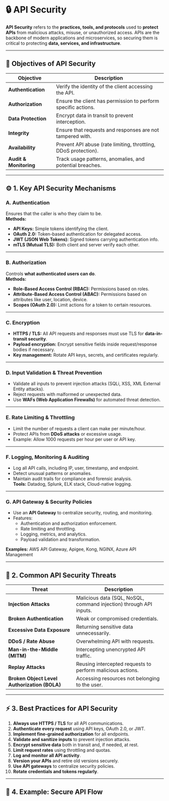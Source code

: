 # 🔒 API Security

**API Security** refers to the **practices, tools, and protocols** used to **protect APIs** from malicious attacks, misuse, or unauthorized access. APIs are the backbone of modern applications and microservices, so securing them is critical to protecting **data, services, and infrastructure**.

---

## 🎯 Objectives of API Security

| Objective | Description |
|-----------|-------------|
| **Authentication** | Verify the identity of the client accessing the API. |
| **Authorization** | Ensure the client has permission to perform specific actions. |
| **Data Protection** | Encrypt data in transit to prevent interception. |
| **Integrity** | Ensure that requests and responses are not tampered with. |
| **Availability** | Prevent API abuse (rate limiting, throttling, DDoS protection). |
| **Audit & Monitoring** | Track usage patterns, anomalies, and potential breaches. |

---

## ⚙️ 1. Key API Security Mechanisms

### A. Authentication
Ensures that the caller is who they claim to be.  
**Methods:**
- **API Keys:** Simple tokens identifying the client.  
- **OAuth 2.0:** Token-based authentication for delegated access.  
- **JWT (JSON Web Tokens):** Signed tokens carrying authentication info.  
- **mTLS (Mutual TLS):** Both client and server verify each other.  

---

### B. Authorization
Controls **what authenticated users can do**.  
**Methods:**
- **Role-Based Access Control (RBAC):** Permissions based on roles.  
- **Attribute-Based Access Control (ABAC):** Permissions based on attributes like user, location, device.  
- **Scopes (OAuth 2.0):** Limit actions for a token to certain resources.  

---

### C. Encryption
- **HTTPS / TLS:** All API requests and responses must use TLS for **data-in-transit security**.  
- **Payload encryption:** Encrypt sensitive fields inside request/response bodies if necessary.  
- **Key management:** Rotate API keys, secrets, and certificates regularly.  

---

### D. Input Validation & Threat Prevention
- Validate all inputs to prevent injection attacks (SQLi, XSS, XML External Entity attacks).  
- Reject requests with malformed or unexpected data.  
- Use **WAFs (Web Application Firewalls)** for automated threat detection.  

---

### E. Rate Limiting & Throttling
- Limit the number of requests a client can make per minute/hour.  
- Protect APIs from **DDoS attacks** or excessive usage.  
- Example: Allow 1000 requests per hour per user or API key.  

---

### F. Logging, Monitoring & Auditing
- Log all API calls, including IP, user, timestamp, and endpoint.  
- Detect unusual patterns or anomalies.  
- Maintain audit trails for compliance and forensic analysis.  
**Tools:** Datadog, Splunk, ELK stack, Cloud-native logging.  

---

### G. API Gateway & Security Policies
- Use an **API Gateway** to centralize security, routing, and monitoring.  
- Features:
  - Authentication and authorization enforcement.
  - Rate limiting and throttling.
  - Logging, metrics, and analytics.
  - Payload validation and transformation.  

**Examples:** AWS API Gateway, Apigee, Kong, NGINX, Azure API Management

---

## 🧱 2. Common API Security Threats

| Threat | Description |
|--------|-------------|
| **Injection Attacks** | Malicious data (SQL, NoSQL, command injection) through API inputs. |
| **Broken Authentication** | Weak or compromised credentials. |
| **Excessive Data Exposure** | Returning sensitive data unnecessarily. |
| **DDoS / Rate Abuse** | Overwhelming API with requests. |
| **Man-in-the-Middle (MITM)** | Intercepting unencrypted API traffic. |
| **Replay Attacks** | Reusing intercepted requests to perform malicious actions. |
| **Broken Object Level Authorization (BOLA)** | Accessing resources not belonging to the user. |

---

## ⚡ 3. Best Practices for API Security

1. **Always use HTTPS / TLS** for all API communications.  
2. **Authenticate every request** using API keys, OAuth 2.0, or JWT.  
3. **Implement fine-grained authorization** for all endpoints.  
4. **Validate and sanitize inputs** to prevent injection attacks.  
5. **Encrypt sensitive data** both in transit and, if needed, at rest.  
6. **Limit request rates** using throttling and quotas.  
7. **Log and monitor all API activity**.  
8. **Version your APIs** and retire old versions securely.  
9. **Use API gateways** to centralize security policies.  
10. **Rotate credentials and tokens regularly**.  

---

## 🧠 4. Example: Secure API Flow


